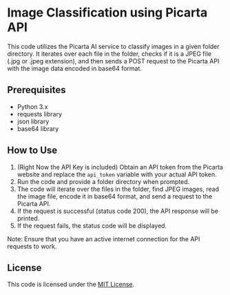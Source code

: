 # Image Classification using Picarta API

This code utilizes the Picarta AI service to classify images in a given folder directory. It iterates over each file in the folder, checks if it is a JPEG file (.jpg or .jpeg extension), and then sends a POST request to the Picarta API with the image data encoded in base64 format.

## Prerequisites

- Python 3.x
- requests library
- json library
- base64 library

## How to Use

1. (Right Now the API Key is included) Obtain an API token from the Picarta website and replace the `api_token` variable with your actual API token.
2. Run the code and provide a folder directory when prompted.
3. The code will iterate over the files in the folder, find JPEG images, read the image file, encode it in base64 format, and send a request to the Picarta API.
4. If the request is successful (status code 200), the API response will be printed.
5. If the request fails, the status code will be displayed.

Note: Ensure that you have an active internet connection for the API requests to work.

## License

This code is licensed under the [MIT License](https://opensource.org/licenses/MIT).

